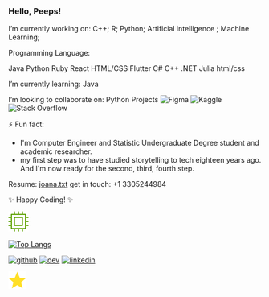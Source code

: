 
### Hello, Peeps!

I’m currently working on:
C++;
R;
Python;
Artificial intelligence ;
Machine Learning;


Programming Language: 



Java 
Python
Ruby
React
HTML/CSS
Flutter 
C#
C++
.NET
Julia
html/css


 I’m currently learning:
Java


 I’m looking to collaborate on: 
 Python Projects 
 ![Figma](https://img.shields.io/badge/figma-%23F24E1E.svg?style=for-the-badge&logo=figma&logoColor=white)
 ![Kaggle](https://img.shields.io/badge/Kaggle-035a7d?style=for-the-badge&logo=kaggle&logoColor=white)
 ![Stack Overflow](https://img.shields.io/badge/-Stackoverflow-FE7A16?style=for-the-badge&logo=stack-overflow&logoColor=white)

⚡ Fun fact:

- I'm Computer Engineer and Statistic Undergraduate Degree student and academic researcher. 
- my first step was to have studied storytelling to tech eighteen years ago. And I'm now ready for the second, third, fourth step.

Resume:
[joana.txt](https://github.com/jocrv/summary/blob/main/IT%20profile%20.pdf)
get in touch: +1 3305244984










✨ Happy Coding! ✨


<a href='https://docs.github.com/en/developers'><img src='https://raw.githubusercontent.com/acervenky/animated-github-badges/master/assets/devbadge.gif' width='40' height='40'></a> 

[![Top Langs](https://github-readme-stats.vercel.app/api/top-langs/?username=jocrv&layout=compact)](https://github.com/jocrv/github-readme-stats)


[<img src='https://cdn.jsdelivr.net/npm/simple-icons@3.0.1/icons/github.svg' alt='github' height='40'>](https://github.com/jocrv)  [<img src='https://cdn.jsdelivr.net/npm/simple-icons@3.0.1/icons/hashnode.svg' alt='dev' height='40'>](https://bigdatamermaid.hashnode.dev/)  [<img src='https://cdn.jsdelivr.net/npm/simple-icons@3.0.1/icons/linkedin.svg' alt='linkedin' height='40'>](https://www.linkedin.com/in/joana-crivella-14252b121//)  

<a href='https://stars.github.com/'><img src='https://raw.githubusercontent.com/acervenky/animated-github-badges/master/assets/starbadge.gif' width='35' height='35'></a> 




<!--
**jocrv/jocrv** is a ✨ _special_ ✨ repository because its `README.md` (this file) appears on your GitHub profile.

Here are some ideas to get you started:

- 🔭 I’m currently working on ...
- 🌱 I’m currently learning ...
- 👯 I’m looking to collaborate on ...
- 🤔 I’m looking for help with ...
- 💬 Ask me about ...
- 📫 How to reach me: ...
- 😄 Pronouns: ...
- ⚡ Fun fact: ...
-->





